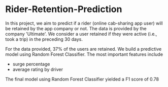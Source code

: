 # Rider-Retention-Prediction

In this project, we aim to predict if a rider (online cab-sharing app user) will be retained by the app company or not. The data is provided by the company 'Ultimate'. We consider a user retained if they were active (i.e., took a trip) in the preceding 30 days. 

For the data provided, 37% of the users are retained. We build a predictive model using Random Forest Classifier. The most important features include
* surge percentage
* average rating by driver

The final model using Random Forest Classifier yielded a F1 score of 0.78

